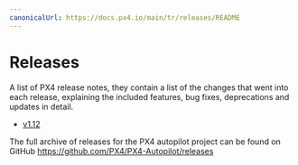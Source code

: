 ```yaml
---
canonicalUrl: https://docs.px4.io/main/tr/releases/README
---
```


# Releases

A list of PX4 release notes, they contain a list of the changes that went into each release, explaining the included features, bug fixes, deprecations and updates in detail.

* [v1.12](../releases/1.12.md)

The full archive of releases for the PX4 autopilot project can be found on GitHub https://github.com/PX4/PX4-Autopilot/releases
